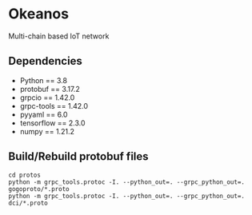 # Okeanos
Multi-chain based IoT network

## Dependencies
* Python == 3.8
* protobuf == 3.17.2
* grpcio == 1.42.0
* grpc-tools == 1.42.0
* pyyaml == 6.0
* tensorflow == 2.3.0
* numpy == 1.21.2

## Build/Rebuild protobuf files
```
cd protos
python -m grpc_tools.protoc -I. --python_out=. --grpc_python_out=. gogoproto/*.proto
python -m grpc_tools.protoc -I. --python_out=. --grpc_python_out=. dci/*.proto
```
